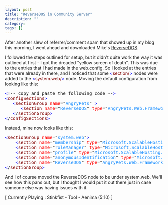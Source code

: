 ```yaml
---
layout: post
title: "ReverseDOS in Community Server"
description: ""
category: 
tags: []
---
```

 

<p>After another slew of referrer/comment spam that showed up in my blog this 
morning, I went ahead and downloaded Mike's <a href="http://angrypets.com/tools/rdos/">ReverseDOS</a>.</p>
<p>I followed the steps outlined for setup, but it didn't quite work the way it 
was outlined at first - I got the dreaded "yellow screen of death". This was due 
to the entries that I had made in the web.config. So I looked at the entries 
that were already in there, and I noticed that some <span style="COLOR: blue">&lt;</span><span style="COLOR: maroon">section/</span><span style="COLOR: blue">&gt;</span> nodes were added to the <span style="COLOR: blue">&lt;</span><span style="COLOR: maroon">system.web/</span><span style="COLOR: blue">&gt;</span> node. Moving the default configuration from 
looking like this:</p>

<p><pre><span style="COLOR: blue">&lt;</span>!-- copy and paste the following code --<span style="COLOR: blue">&gt;</span>
<span style="COLOR: blue">&lt;</span><span style="COLOR: maroon">configSections</span><span style="COLOR: blue">&gt;</span>
   <span style="COLOR: blue">&lt;</span><span style="COLOR: maroon">sectionGroup</span> <span style="COLOR: red">name</span>="<span style="COLOR: dodgerblue">AngryPets</span>" <span style="COLOR: blue">&gt;</span>
      <span style="COLOR: blue">&lt;</span><span style="COLOR: maroon">section</span> <span style="COLOR: red">name</span>="<span style="COLOR: dodgerblue">ReverseDOS</span>" <span style="COLOR: red">type</span>="<span style="COLOR: dodgerblue">AngryPets.Web.Frameworks.ReverseDOS.FilterConfigHandler, AngryPets.Web.Frameworks.ReverseDOS</span>" /<span style="COLOR: blue">&gt;</span>
   <span style="COLOR: blue">&lt;</span>/<span style="COLOR: maroon">sectionGroup</span><span style="COLOR: blue">&gt;</span>
<span style="COLOR: blue">&lt;</span>/<span style="COLOR: maroon">configSections</span><span style="COLOR: blue">&gt;</span></pre>
<p class="media">Instead, mine now looks like this:</p><pre><span style="COLOR: blue">&lt;</span><span style="COLOR: maroon">sectionGroup</span> <span style="COLOR: red">name</span>="<span style="COLOR: dodgerblue">system.web</span>"<span style="COLOR: blue">&gt;</span>
	<span style="COLOR: blue">&lt;</span><span style="COLOR: maroon">section</span> <span style="COLOR: red">name</span>="<span style="COLOR: dodgerblue">membership</span>" <span style="COLOR: red">type</span>="<span style="COLOR: dodgerblue">Microsoft.ScalableHosting.Configuration.MembershipConfigHandler, MemberRole, Version=1.0.0.0, Culture=neutral, PublicKeyToken=b7c773fb104e7562</span>"/<span style="COLOR: blue">&gt;</span>
	<span style="COLOR: blue">&lt;</span><span style="COLOR: maroon">section</span> <span style="COLOR: red">name</span>="<span style="COLOR: dodgerblue">roleManager</span>" <span style="COLOR: red">type</span>="<span style="COLOR: dodgerblue">Microsoft.ScalableHosting.Configuration.RolesConfigHandler, MemberRole, Version=1.0.0.0, Culture=neutral, PublicKeyToken=b7c773fb104e7562</span>"/<span style="COLOR: blue">&gt;</span>
	<span style="COLOR: blue">&lt;</span><span style="COLOR: maroon">section</span> <span style="COLOR: red">name</span>="<span style="COLOR: dodgerblue">profile</span>" <span style="COLOR: red">type</span>="<span style="COLOR: dodgerblue">Microsoft.ScalableHosting.Configuration.ProfileConfigHandler, MemberRole, Version=1.0.0.0, Culture=neutral, PublicKeyToken=b7c773fb104e7562</span>"/<span style="COLOR: blue">&gt;</span>
	<span style="COLOR: blue">&lt;</span><span style="COLOR: maroon">section</span> <span style="COLOR: red">name</span>="<span style="COLOR: dodgerblue">anonymousIdentification</span>" <span style="COLOR: red">type</span>="<span style="COLOR: dodgerblue">Microsoft.ScalableHosting.Configuration.AnonymousIdConfigHandler, MemberRole, Version=1.0.0.0, Culture=neutral, PublicKeyToken=b7c773fb104e7562</span>"/<span style="COLOR: blue">&gt;</span>
	<span style="COLOR: blue">&lt;</span><span style="COLOR: maroon">section</span> <span style="COLOR: red">name</span>="<span style="COLOR: dodgerblue">ReverseDOS</span>" <span style="COLOR: red">type</span>="<span style="COLOR: dodgerblue">AngryPets.Web.Frameworks.ReverseDOS.FilterConfigHandler, AngryPets.Web.Frameworks.ReverseDOS</span>" /<span style="COLOR: blue">&gt;</span>
<span style="COLOR: blue">&lt;</span>/<span style="COLOR: maroon">sectionGroup</span><span style="COLOR: blue">&gt;</span></pre></p>
<p class="media">And I of course moved the ReverseDOS node to be under system.web. 
We'll see how this pans out, but I thought I would put it out there just in case 
someone else was having issues with it.</p>
<p class="media">[ Currently Playing : Stinkfist - Tool - Aenima (5:10) 
]</p>